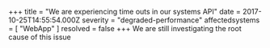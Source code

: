 +++
title = "We are experiencing time outs in our systems API"
date = 2017-10-25T14:55:54.000Z
severity = "degraded-performance"
affectedsystems = [
  "WebApp"
]
resolved = false
+++
We are still investigating the root cause of this issue
